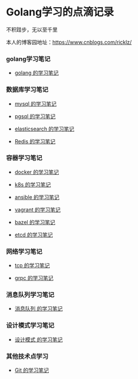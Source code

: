 # Golang学习的点滴记录

不积跬步，无以至千里

本人的博客园地址：https://www.cnblogs.com/ricklz/  

### golang学习笔记

- [golang 的学习笔记](https://github.com/boilingfrog/Go-POINT/tree/master/golang)   

### 数据库学习笔记

- [mysql 的学习笔记](https://github.com/boilingfrog/Go-POINT/tree/master/mysql)   

- [pgsql 的学习笔记](https://github.com/boilingfrog/Go-POINT/tree/master/pgsql) 

- [elasticsearch 的学习笔记](https://github.com/boilingfrog/Go-POINT/tree/master/elasticsearch)   

- [Redis 的学习笔记](https://github.com/boilingfrog/Go-POINT/tree/master/redis)     

### 容器学习笔记

- [docker 的学习笔记](https://github.com/boilingfrog/Go-POINT/tree/master/docker)   

- [k8s 的学习笔记](https://github.com/boilingfrog/Go-POINT/tree/master/k8s)   

- [ansible 的学习笔记](https://github.com/boilingfrog/Go-POINT/tree/master/ansible)   

- [vagrant 的学习笔记](https://github.com/boilingfrog/Go-POINT/tree/master/vagrant)   

- [bazel 的学习笔记](https://github.com/boilingfrog/Go-POINT/tree/master/bazel)   

- [etcd 的学习笔记](https://github.com/boilingfrog/etcd-learning)   

### 网络学习笔记

- [tcp 的学习笔记](https://github.com/boilingfrog/Go-POINT/tree/master/tcp)   

- [grpc 的学习笔记](https://github.com/boilingfrog/Go-POINT/tree/master/grpc)   

### 消息队列学习笔记

- [消息队列 的学习笔记](https://github.com/boilingfrog/Go-POINT/tree/master/mq)   

### 设计模式学习笔记

- [设计模式 的学习笔记](https://github.com/boilingfrog/design-pattern-learning)   

### 其他技术点学习  

- [Git 的学习笔记](https://github.com/boilingfrog/Go-POINT/tree/master/git)   





  






















































